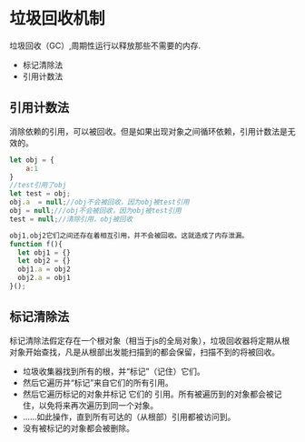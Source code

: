 # 垃圾回收机制
垃圾回收（GC）,周期性运行以释放那些不需要的内存.

- 标记清除法
- 引用计数法


## 引用计数法

消除依赖的引用，可以被回收。但是如果出现对象之间循环依赖，引用计数法是无效的。
```javascript
let obj = {
    a:1
}
//test引用了obj
let test = obj;
obj.a  = null;//obj不会被回收，因为obj被test引用
obj = null;///obj不会被回收，因为obj被test引用
test = null;//清除引用，obj被回收

```

```javascript
obj1,obj2它们之间还存在着相互引用，并不会被回收。这就造成了内存泄漏。
function f(){
  let obj1 = {}
  let obj2 = {}
  obj1.a = obj2
  obj2.a = obj1
}();
```

## 标记清除法

标记清除法假定存在一个根对象（相当于js的全局对象），垃圾回收器将定期从根对象开始查找，凡是从根部出发能扫描到的都会保留，扫描不到的将被回收。

- 垃圾收集器找到所有的根，并“标记”（记住）它们。
- 然后它遍历并“标记”来自它们的所有引用。
- 然后它遍历标记的对象并标记 它们的 引用。所有被遍历到的对象都会被记住，以免将来再次遍历到同一个对象。
- ……如此操作，直到所有可达的（从根部）引用都被访问到。
- 没有被标记的对象都会被删除。
